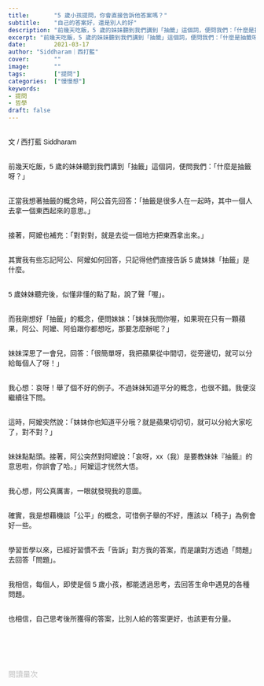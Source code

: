 ```yaml
---
title:       "5 歲小孩提問，你會直接告訴他答案嗎？"
subtitle:    "自己的答案好，還是別人的好"
description: "前幾天吃飯，5 歲的妹妹聽到我們講到「抽籤」這個詞，便問我們：「什麼是抽籤呀？」..."
excerpt: "前幾天吃飯，5 歲的妹妹聽到我們講到「抽籤」這個詞，便問我們：「什麼是抽籤呀？」..."
date:        2021-03-17
author: "Siddharam｜西打藍"
cover:       ""
image:       ""
tags:        ["提問"]
categories:  ["慢慢想"]
keywords:
- 提問
- 哲學
draft: false
---
```


<article style="font-family: 'Noto Sans TC', '微軟正黑體', sans-serif; font-weight: 300;">

<br>文 / 西打藍 Siddharam<br><br>

前幾天吃飯，5 歲的妹妹聽到我們講到「抽籤」這個詞，便問我們：「什麼是抽籤呀？」<br><br>

正當我想著抽籤的概念時，阿公首先回答：「抽籤是很多人在一起時，其中一個人去拿一個東西起來的意思。」<br><br>

接著，阿嬤也補充：「對對對，就是去從一個地方把東西拿出來。」<br><br>

其實我有些忘記阿公、阿嬤如何回答，只記得他們直接告訴 5 歲妹妹「抽籤」是什麼。<br><br>

5 歲妹妹聽完後，似懂非懂的點了點，說了聲「喔」。<br><br>

而我剛想好「抽籤」的概念，便問妹妹：「妹妹我問你喔，如果現在只有一顆蘋果，阿公、阿嬤、阿伯跟你都想吃，那要怎麼辦呢？」<br><br>

妹妹深思了一會兒，回答：「很簡單呀，我把蘋果從中間切，從旁邊切，就可以分給每個人了呀！」<br><br>

我心想：哀呀！舉了個不好的例子。不過妹妹知道平分的概念，也很不錯。我便沒繼續往下問。<br><br>

這時，阿嬤突然說：「妹妹你也知道平分哦？就是蘋果切切切，就可以分給大家吃了，對不對？」<br><br>

妹妹點點頭。接著，阿公突然對阿嬤說：「哀呀，xx（我）是要教妹妹『抽籤』的意思啦，你誤會了哈。」阿嬤這才恍然大悟。<br><br>

我心想，阿公真厲害，一眼就發現我的意圖。<br><br>

確實，我是想藉機談「公平」的概念，可惜例子舉的不好，應該以「椅子」為例會好一些。<br><br>

學習哲學以來，已經好習慣不去「告訴」對方我的答案，而是讓對方透過「問題」去回答「問題」。<br><br>

我相信，每個人，即使是個 5 歲小孩，都能透過思考，去回答生命中遇見的各種問題。<br><br>

也相信，自己思考後所獲得的答案，比別人給的答案更好，也該更有分量。<br><br>


<br><br><br>

</article>

<div style="color: #bfbfbf; font-size: 15px;" id="busuanzi_container_page_pv">
  閱讀量<span id="busuanzi_value_page_pv"></span>次
</div>

<script src="../../js/post.js"></script>




